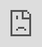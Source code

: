 ```yaml
---
title: "Does Tricare Cover Postop Cataract Surgery Health Care?"
description: ""
date: 2023-02-08
categories: 
tags: 
thumbnail: https://tse1.mm.bing.net/th?q=Does%20Tricare%20Cover%20Postop%20Cataract%20Surgery%20Health%20Care%3F&w=800&h=500&c=1&rs=1
author: "Osgood"
showToc: true
TocOpen: true
draft: false
hidemeta: false
comments: false
disableHLJS: true # to disable highlightjs
disableShare: false
disableHLJS: false
hideSummary: false
searchHidden: true
ShowReadingTime: true
ShowBreadCrumbs: true
ShowPostNavLinks: true
ShowWordCount: true
ShowRssButtonInSectionTermList: true
UseHugoToc: false
ShowShareButtons: true
---
```


<center>
	<img src="https://tse1.mm.bing.net/th?q=Does%20Tricare%20Cover%20Postop%20Cataract%20Surgery%20Health%20Care%3F&w=800&h=500&c=1&rs=1" alt="Does Tricare Cover Postop Cataract Surgery Health Care?" width="800" height="500" style="display: block; width: 100%; height: auto">
</center>

<p>Tricare is a health care program provided by the United States Department of Defense for active duty and retired military members and their families. It provides comprehensive medical coverage for most medical procedures, including post-operative cataract surgery. However, there are some limitations and restrictions that may apply when it comes to Tricare coverage for postop cataract surgery.</p>

<h2>What Is Cataract Surgery?</h2>

<p>Cataract surgery is a surgical procedure performed to remove the natural lens of the eye, which has become clouded or opaque due to age or injury. The replacement lens is a synthetic, artificial lens called an intraocular lens (IOL). This lens is inserted in the eye during the procedure and is designed to restore vision.</p>

<h2>What Is Covered Under Tricare?</h2>

<p>Tricare covers medically necessary cataract surgery, including preoperative and postoperative care. However, there are several restrictions and limits to what is covered. These include:</p>

<ul>
  <li>Tricare covers the cost of the surgery, but the patient is responsible for any co-payments or deductibles.</li>
  <li>Tricare does not cover the cost of the IOL. The patient must pay for this out-of-pocket.</li>
  <li>Tricare does not cover the cost of any additional treatments or procedures, such as laser vision correction.</li>
</ul>

<p>It is also important to note that Tricare does not cover any pre-existing conditions that may be related to the cataract surgery. For example, if the patient has an existing condition that has caused the cataracts to form, such as diabetes, Tricare will not cover the cost of the surgery.</p>

<h2>Are There Any Other Restrictions?</h2>

<p>Yes, there are some additional restrictions that may apply when it comes to Tricare coverage for postop cataract surgery. These include:</p>

<ul>
  <li>Tricare will only cover the cost of the procedure if it is deemed medically necessary by a doctor.</li>
  <li>Tricare will only cover the cost of the procedure if it is performed in a Tricare-approved facility.</li>
  <li>Tricare will only cover the cost of the procedure if it is performed by a Tricare-approved physician.</li>
</ul>

<p>It is important to note that Tricare may not cover the entire cost of the procedure, depending on the individual's coverage plan. For example, some plans may have a deductible or co-payment that must be paid before the procedure is covered.</p>

<h2>Are There Any Exceptions?</h2>

<p>Yes, there are some exceptions to the Tricare coverage for postop cataract surgery. These include:</p>

<ul>
  <li>Tricare will cover the cost of the procedure if it is necessary to restore vision due to an injury or illness.</li>
  <li>Tricare will cover the cost of the procedure if it is necessary to improve vision due to an eye disease.</li>
  <li>Tricare will cover the cost of the procedure if it is necessary to prevent vision loss due to an eye disease.</li>
</ul>

<p>It is important to note that Tricare may not cover the entire cost of the procedure, depending on the individual's coverage plan. For example, some plans may have a deductible or co-payment that must be paid before the procedure is covered.</p>

<h2>What Is The Process For Obtaining Tricare Coverage?</h2>

<p>In order to obtain Tricare coverage for postop cataract surgery, the patient must first obtain a referral from their primary care doctor. The referral must be for a Tricare-approved physician who is authorized to perform the procedure. The patient must then contact the Tricare-approved physician to schedule an appointment. At the appointment, the patient will be evaluated to determine if the procedure is medically necessary. If the procedure is deemed medically necessary, the patient will be referred to a Tricare-approved facility for the procedure.</p>

<h2>What Is The Cost Of Postop Cataract Surgery?</h2>

<p>The cost of postop cataract surgery will vary depending on the type of procedure, the type of IOL used, and the individual's insurance coverage. On average, the cost of the procedure can range from $2,000 to $5,000. The cost of the IOL can range from $500 to $2,500. The cost of any additional treatments or procedures, such as laser vision correction, will vary depending on the individual's insurance coverage.</p>

<h2>Frequently Asked Questions</h2>

<h3>What Is Cataract Surgery?</h3>

<p>Cataract surgery is a surgical procedure performed to remove the natural lens of the eye, which has become clouded or opaque due to age or injury. The replacement lens is a synthetic, artificial lens called an intraocular lens (IOL). This lens is inserted in the eye during the procedure and is designed to restore vision.</p>

<h3>What Is Covered Under Tricare?</h3>

<p>Tricare covers medically necessary cataract surgery, including preoperative and postoperative care. However, there are several restrictions and limits to what is covered, such as not covering the cost of the IOL or any additional treatments or procedures.</p>

<h3>Are There Any Exceptions To Tricare Coverage?</h3>

<p>Yes, there are some exceptions to the Tricare coverage for postop cataract surgery. These include covering the cost of the procedure if it is necessary to restore vision due to an injury or illness, improve vision due to an eye disease, or prevent vision loss due to an eye disease.</p>

<h3>What Is The Process For Obtaining Tricare Coverage?</h3>

<p>In order to obtain Tricare coverage for postop cataract surgery, the patient must first obtain a referral from their primary care doctor. The referral must be for a Tricare-approved physician who is authorized to perform the procedure. The patient must then contact the Tricare-approved physician to schedule an appointment. At the appointment, the patient will be evaluated to determine if the procedure is medically necessary.</p>

<h3>What Is The Cost Of Postop Cataract Surgery?</h3>

<p>The cost of postop cataract surgery will vary depending on the type of procedure, the type of IOL used, and the individual's insurance coverage. On average, the cost of the procedure can range from $2,000 to $5,000. The cost of the IOL can range from $500 to $2,500. The cost of any additional treatments or procedures, such as laser vision correction, will vary depending on the individual's insurance coverage.</p>

<h3>Are There Any Restrictions To Tricare Coverage?</h3>

<p>Yes, there are some restrictions that may apply when it comes to Tricare coverage for postop cataract surgery. These include Tricare only covering the cost of the procedure if it is deemed medically necessary by a doctor, performed in a Tricare-approved facility, and performed by a Tricare-approved physician.</p>

<h3>What Are The Benefits Of Cataract Surgery?</h3>

<p>The primary benefit of cataract surgery is that it can restore vision that has been impaired or lost due to age or injury. Other benefits include improved vision clarity, improved color perception, and improved night vision. Cataract surgery can also reduce the risk of developing other eye diseases, such as glaucoma.</p>

<h3>What Is The Recovery Time For Cataract Surgery?</h3>

<p>The recovery time for cataract surgery varies depending on the individual and the type of procedure performed. Most people can expect to return to their normal activities within a few days of the procedure. However, it may take several weeks for vision to fully return and for any swelling or redness to subside.</p>

<h3>What Are The Risks Of Cataract Surgery?</h3>

<p>As with any surgical procedure, there are risks associated with cataract surgery. These include infection, bleeding, and damage to the eye. It is important to discuss any potential risks with your doctor before undergoing surgery.</p>

<h3>What Is The Success Rate Of Cataract Surgery?</h3>

<p>The success rate of cataract surgery is very high, with most patients achieving improved vision after the procedure. The success rate is typically higher in younger patients and those with fewer pre-existing conditions.</p>

<h3>Does Tricare Cover Postop Cataract Surgery Health Care?</h3

<div style="position: relative; padding-bottom: 56.25%; overflow: hidden"><iframe src="https://www.youtube.com/embed/a2zTLiKIJCI" frameborder="0" allow="accelerometer; autoplay; clipboard-write; encrypted-media; gyroscope; picture-in-picture; web-share" allowfullscreen style="position: absolute; top: 0; left: 0; width: 100%; height: 100%;"></iframe>
</div>